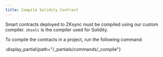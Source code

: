 ```yaml
---
title: Compile Solidity Contract
---
```


Smart contracts deployed to ZKsync must be compiled using our custom compiler.
`zksolc` is the compiler used for Solidity.

To compile the contracts in a project, run the following command:

:display_partial{path="/_partials/commands/_compile"}
